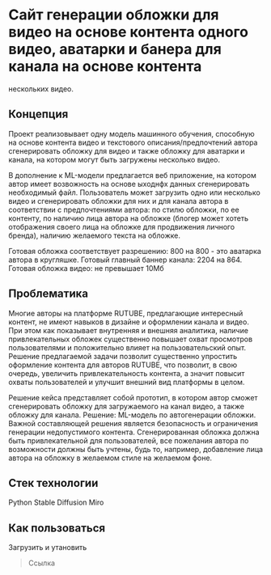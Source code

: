 # Сайт генерации обложки для видео на основе контента одного видео, аватарки и банера для канала на основе контента
нескольких видео.

## Концепция
Проект реализовывает одну модель машинного обучения, способную на основе контента видео и текстового описания/предпочтений автора сгенерировать
обложку для видео и также обложку для аватарки и канала, на котором могут быть загружены несколько видео.

В дополнение к ML-модели предлагается веб приложение, на котором автор имеет возвожность на основе ыходнфх данных сгенерировать необходимый файл.
Пользователь может загрузить одно или несколько видео и сгенерировать обложки для них и для канала автора в соответствии с предпочтениями автора:
по стилю обложки, по ее контенту, по наличию лица автора на обложке (блогер может хотеть отображения своего
лица на обложке для продвижения личного бренда), наличию желаемого текста на обложке.

Готовая обложка соответствует разрешению: 800 на 800 - это аватарка автора в кругляшке.
Готовый главный баннер канала: 2204 на 864.
Готовая обложка видео: не превышает 10Мб


## Проблематика
Многие авторы на платформе RUTUBE, предлагающие интересный контент, не имеют навыков
в дизайне и оформлении канала и видео. При этом как показывает внутренняя и внешняя
аналитика, наличие привлекательных обложек существенно повышает охват просмотров
пользователями и положительно влияет на пользовательский опыт. Решение предлагаемой
задачи позволит существенно упростить оформление контента для авторов RUTUBE, что
позволит, в свою очередь, увеличить привлекательность контента, а значит повысит охваты
пользователей и улучшит внешний вид платформы в целом.


Решение кейса представляет собой прототип, в котором автор сможет
сгенерировать обложку для загружаемого на канал видео, а также обложку для канала.
Решение: ML-модель по автогенерации обложки.
Важной составляющей решения является безопасность и ограничения генерации недопустимого
контента. Сгенерированная обложка должна быть привлекательной для пользователей, все
пожелания автора по возможности должны быть учтены, будь то, например, добавление лица
автора на обложку в желаемом стиле на желаемом фоне.

## Стек технологии
Python
Stable Diffusion
Miro

## Как пользоваться
Загрузить и утановить
> Ссылка


